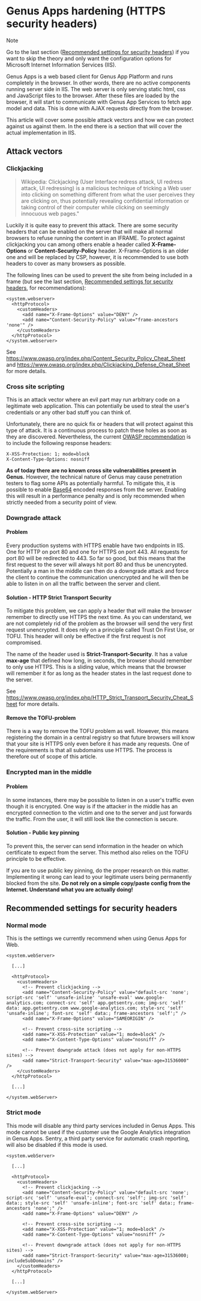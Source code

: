 # Genus Apps hardening (HTTPS security headers)

> [!NOTE]
> Go to the last section ([Recommended settings for security headers](#recommended-settings-for-security-headers)) if you want to skip the theory and only want the configuration options for Microsoft Internet Information Services (IIS).

Genus Apps is a web based client for Genus App Platform and runs completely in the browser. In other words, there are no active components running server side in IIS. The web server is only serving static html, css and JavaScript files to the browser. After these files are loaded by the browser, it will start to communicate with Genus App Services to fetch app model and data. This is done with AJAX requests directly from the browser.

This article will cover some possible attack vectors and how we can protect against us against them. In the end there is a section that will cover the actual implementation in IIS.


## Attack vectors

### Clickjacking

> Wikipedia: Clickjacking (User Interface redress attack, UI redress attack, UI redressing) is a malicious technique of tricking a Web user into clicking on something different from what the user perceives they are clicking on, thus potentially revealing confidential information or taking control of their computer while clicking on seemingly innocuous web pages."

Luckily it is quite easy to prevent this attack. There are some security headers that can be enabled on the server that will make all normal browsers to refuse running the content in an IFRAME. To protect against clickjacking you can among others enable a header called **X-Frame-Options** or **Content-Security-Policy** header. X-Frame-Options is an older one and will be replaced by CSP, however, it is recommended to use both headers to cover as many browsers as possible.


The following lines can be used to prevent the site from being included in a frame (but see the last section, [Recommended settings for security headers](#recommended-settings-for-security-headers), for recommendations):
```
<system.webserver>
  <httpProtocol>
    <customHeaders>
      <add name="X-Frame-Options" value="DENY" />
      <add name="Content-Security-Policy" value="frame-ancestors 'none'" />
    </customHeaders>
  </httpProtocol>
</system.webserver>
```

See https://www.owasp.org/index.php/Content_Security_Policy_Cheat_Sheet and https://www.owasp.org/index.php/Clickjacking_Defense_Cheat_Sheet for more details.

### Cross site scripting
This is an attack vector where an evil part may run arbitrary code on a legitimate web application. This can potentially be used to steal the user's credentials or any other bad stuff you can think of.

Unfortunately, there are no quick fix or headers that will protect against this type of attack. It is a continuous process to patch these holes as soon as they are discovered. Nevertheless, the current [OWASP recommendation](https://www.owasp.org/index.php/Security_Headers) is to include the following response headers:

```
X-XSS-Protection: 1; mode=block
X-Content-Type-Options: nosniff
```

**As of today there are no known cross site vulnerabilities present in Genus.** However, the technical nature of Genus may cause penetration testers to flag some APIs as potentially harmful. To mitigate this, it is possible to enable [Base64](https://en.wikipedia.org/wiki/Base64) encoded responses from the server. Enabling this will result in a performance penalty and is only recommended when strictly needed from a security point of view.


### Downgrade attack
#### Problem
Every production systems with HTTPS enable have two endpoints in IIS. One for HTTP on port 80 and one for HTTPS on port 443. All requests for port 80 will be redirected to 443. So far so good, but this means that the first request to the sever will always hit port 80 and thus be unencrypted. Potentially a man in the middle can then do a downgrade attack and force the client to continue the communication unencrypted and he will then be able to listen in on all the traffic between the server and client.

#### Solution - HTTP Strict Transport Security
To mitigate this problem, we can apply a header that will make the browser remember to directly use HTTPS the next time. As you can understand, we are not completely rid of the problem as the browser will send the very first request unencrypted. It does rely on a principle called Trust On First Use, or TOFU. This header will only be effective if the first request is not compromised.

The name of the header used is **Strict-Transport-Security**. It has a value **max-age** that defined how long, in seconds, the browser should remember to only use HTTPS. This is a sliding value, which means that the browser will remember it for as long as the header states in the last request done to the server.

See https://www.owasp.org/index.php/HTTP_Strict_Transport_Security_Cheat_Sheet for more details.

#### Remove the TOFU-problem
There is a way to remove the TOFU problem as well. However, this means registering the domain in a central registry so that future browsers will know that your site is HTTPS only even before it has made any requests. One of the requirements is that all subdomains use HTTPS. The process is therefore out of scope of this article.

### Encrypted man in the middle

#### Problem
In some instances, there may be possible to listen in on a user's traffic even though it is encrypted. One way is if the attacker in the middle has an encrypted connection to the victim and one to the server and just forwards the traffic. From the user, it will still look like the connection is secure.

#### Solution - Public key pinning
To prevent this, the server can send information in the header on which certificate to expect from the server. This method also relies on the TOFU principle to be effective.

If you are to use public key pinning, do the proper research on this matter. Implementing it wrong can lead to your legitimate users being permanently blocked from the site. **Do not rely on a simple copy/paste config from the Internet. Understand what you are actually doing!**


## Recommended settings for security headers

### Normal mode
This is the settings we currently recommend when using Genus Apps for Web.

```
<system.webServer>

  [...]

  <httpProtocol>
    <customHeaders>
      <!-- Prevent clickjacking -->
      <add name="Content-Security-Policy" value="default-src 'none'; script-src 'self' 'unsafe-inline' 'unsafe-eval' www.google-analytics.com; connect-src 'self' app.getsentry.com; img-src 'self' data: app.getsentry.com www.google-analytics.com; style-src 'self' 'unsafe-inline'; font-src 'self' data:; frame-ancestors 'self';" />
      <add name="X-Frame-Options" value="SAMEORIGIN" />

      <!-- Prevent cross-site scripting -->
      <add name="X-XSS-Protection" value="1; mode=block" />
      <add name="X-Content-Type-Options" value="nosniff" />

      <!-- Prevent downgrade attack (does not apply for non-HTTPS sites) -->
      <add name="Strict-Transport-Security" value="max-age=31536000" />
    </customHeaders>
  </httpProtocol>

  [...]

</system.webServer>
```

### Strict mode
This mode will disable any third party services included in Genus Apps. This mode cannot be used if the customer use the Google Analytics integration in Genus Apps. Sentry, a third party service for automatic crash reporting, will also be disabled if this mode is used.

```
<system.webServer>

  [...]

  <httpProtocol>
    <customHeaders>
      <!-- Prevent clickjacking -->
      <add name="Content-Security-Policy" value="default-src 'none'; script-src 'self' 'unsafe-eval'; connect-src 'self'; img-src 'self' data:; style-src 'self' 'unsafe-inline'; font-src 'self' data:; frame-ancestors 'none';" />
      <add name="X-Frame-Options" value="DENY" />

      <!-- Prevent cross-site scripting -->
      <add name="X-XSS-Protection" value="1; mode=block" />
      <add name="X-Content-Type-Options" value="nosniff" />
      
      <!-- Prevent downgrade attack (does not apply for non-HTTPS sites) -->
      <add name="Strict-Transport-Security" value="max-age=31536000; includeSubDomains" />
    </customHeaders>
  </httpProtocol>

  [...]

</system.webServer>
```
